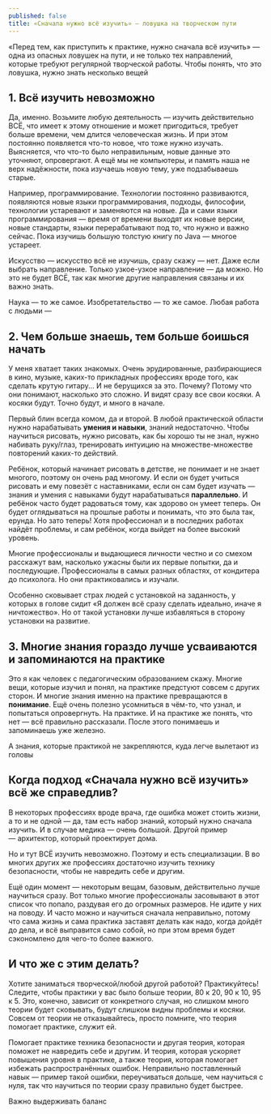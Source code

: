 ```yaml
---
published: false
title: «Сначала нужно всё изучить» — ловушка на творческом пути
---
```

«Перед тем, как приступить к практике, нужно сначала всё изучить» — одна из опасных ловушек на пути, и не только тех направлений, которые требуют регулярной творческой работы. Чтобы понять, что это ловушка, нужно знать несколько вещей

## 1. Всё изучить невозможно

Да, именно. Возьмите любую деятельность — изучить действительно ВСЁ, что имеет к этому отношение и может пригодиться, требует больше времени, чем длится человеческая жизнь. И при этом постоянно появляется что-то новое, что тоже нужно изучать. Выясняется, что что-то было неправильным, новые данные это уточняют, опровергают. А ещё мы не компьютеры, и память наша не верх надёжности, пока изучаешь новую тему, уже подзабываешь старые.

Например, программирование. Технологии постоянно развиваются, появляются новые языки программирования, подходы, философии, технологии устаревают и заменяются на новые. Да и сами языки программирования — время от времени выходят их новые версии, новые стандарты, языки перерабатывают под то, что нужно и важно сейчас. Пока изучишь большую толстую книгу по Java — многое устареет.

Искусство — искусство всё не изучишь, сразу скажу — нет. Даже если выбрать направление. Только узкое-узкое направление — да можно. Но это не будет ВСЁ, так как многие другие направления связаны и их важно знать. 

Наука — то же самое. Изобретательство — то же самое. Любая работа с людьми — 

## 2. Чем больше знаешь, тем больше боишься начать

У меня хватает таких знакомых. Очень эрудированные, разбирающиеся в кино, музыке, каких-то прикладных профессиях вроде того, как сделать крутую гитару... И не берущихся за это. Почему? Потому что они понимают, насколько это сложно. И видят сразу все свои косяки. А косяки будут. Точно будут, и много в начале.

Первый блин всегда комом, да и второй. В любой практической области нужно нарабатывать **умения и навыки**, знаний недостаточно. Чтобы научиться рисовать, нужно рисовать, как бы хорошо ты не знал, нужно набивать руку/глаз, тренировать интуицию на множестве-множестве повторений каких-то действий.

Ребёнок, который начинает рисовать в детстве, не понимает и не знает многого, поэтому он очень рад многому. И если он будет учиться рисовать и ему повезёт с наставниками, если он сам будет изучать — знания и умения с навыками будут нарабатываться **параллельно**. И ребёнок часто будет радоваться тому, как здорово он умеет теперь. Он будет оглядываться на прошлые работы и понимать, что это была так, ерунда. Но зато теперь! Хотя профессионал и в последних работах найдёт проблемы, и сам ребёнок, когда выйдет на более высокий уровень.

Многие профессионалы и выдающиеся личности честно и со смехом расскажут вам, насколько ужасны были их первые попытки, да и последующие. Профессионалы в самых разных областях, от кондитера до психолога. Но они практиковались и изучали.

Особенно сковывает страх людей с установкой на заданность, у которых в голове сидит «Я должен всё сразу сделать идеально, иначе я ничтожество». Но от такой установки лучше избавляться в сторону установки на развитие.

## 3. Многие знания гораздо лучше усваиваются и запоминаются на практике

Это я как человек с педагогическим образованием скажу. Многие вещи, которые изучил и понял, на практике предстуют совсем с других сторон. И многие знания именно на практике превращаются в **понимание**. Ещё очень полезно усомниться в чём-то, что узнал, и попытаться опровергнуть. На практике. И на практике же понять, что нет — всё правильно рассказали. После этого понимаешь и запоминаешь уже железно.

А знания, которые практикой не закрепляются, куда легче вылетают из головы

## Когда подход «Сначала нужно всё изучить» всё же справедлив?

В некоторых профессиях вроде врача, где ошибка может стоить жизни, а то и не одной — да, там есть набор знаний, который нужно сначала изучить. И в случае медика — очень большой. Другой пример — архитектор, который проектирует дома.

Но и тут ВСЁ изучить невозможно. Поэтому и есть специализации. В во многих других же профессиях достаточно изучить технику безопасности, чтобы не навредить себе и другим.

Ещё один момент — некоторым вещам, базовым, действительно лучше научиться сразу. Вот только многие профессионалы засовывают в этот список что попало, раздувая его до огромных размеров. Не идите у них на поводу. И часто можно и научиться сначала неправильно, потому что сама жизнь и сама практика заставят делать как надо, когда дойдёт до дела, и всё выправится само собой, но при этом время будет сэкономлено для чего-то более важного.

## И что же с этим делать?

Хотите заниматься творческой/любой другой работой? Практикуйтесь! Следите, чтобы практики у вас было больше теории, 80 к 20, 90 к 10, 95 к 5. Это, конечно, зависит от конкретного случая, но слишком много теории будет сковывать, будут слишком видны проблемы и косяки. Совсем от теории не отказывайтесь, просто помните, что теория помогает практике, служит ей.

Помогает практике техника безопасности и другая теория, которая поможет не навредить себе и другим. И теория, которая ускоряет повышения уровня в практике, а также теория, которая помогает избежать распространённых ошибок. Неправильно поставленный навык — пример такой ошибки, переучиваться дольше, чем научиться с нуля, так что научиться по теории сразу правильно будет быстрее.

Важно выдерживать баланс
